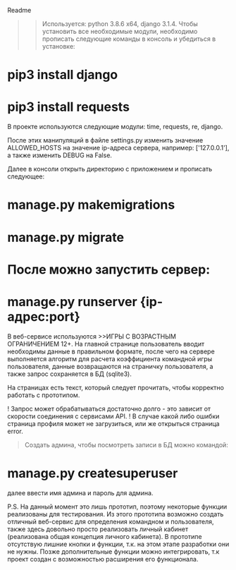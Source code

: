 Readme
>>Используется: python 3.8.6 x64, django 3.1.4.
Чтобы установить все необходимые модули, необходимо прописать следующие команды в консоль и убедиться в установке:
# pip3 install django
# pip3 install requests

В проекте используются следующие модули: time, requests, re, django.

После этих манипуляций в файле settings.py изменить значение ALLOWED_HOSTS на значение ip-адреса сервера, например: ['127.0.0.1'], а также изменить DEBUG на False.

Далее в консоли открыть директорию с приложением и прописать следующее:
# manage.py makemigrations
# manage.py migrate
# После можно запустить сервер:
# manage.py runserver {ip-адрес:port}


В веб-сервисе используются >>ИГРЫ С ВОЗРАСТНЫМ ОГРАНИЧЕНИЕМ 12+. На главной странице пользователь вводит необходимы данные в правильном формате, 
после чего на сервере выполняется алгоритм для расчета коэффициента командной игры пользователя, данные возвращаются на страничку пользователя, 
а также запрос сохраняется в БД (sqlite3). 

На страницах есть текст, который следует прочитать, чтобы корректно работать с прототипом.

! Запрос может обрабатываться достаточно долго - это зависит от скорости соединения с сервисами API.
! В случае какой либо ошибки страница профиля может не загрузиться, или же открыться страница error.

>Создать админа, чтобы посмотреть записи в БД можно командой:

# manage.py createsuperuser
далее ввести имя админа и пароль для админа.

P.S. На данный момент это лишь прототип, поэтому некоторые функции реализованы для тестирования. 
Из этого прототипа возможно создать отличный веб-сервис для определения командном и пользователя, 
также здесь довольно просто реализовать личный кабинет (реализована общая концепция личного кабинета). 
В прототипе отсутствую лишние кнопки и функции, т.к. на этом этапе разработки они не нужны. Позже дополнительные 
функции можно интегрировать, т.к проект создан с возможностью расширения его функционала.
